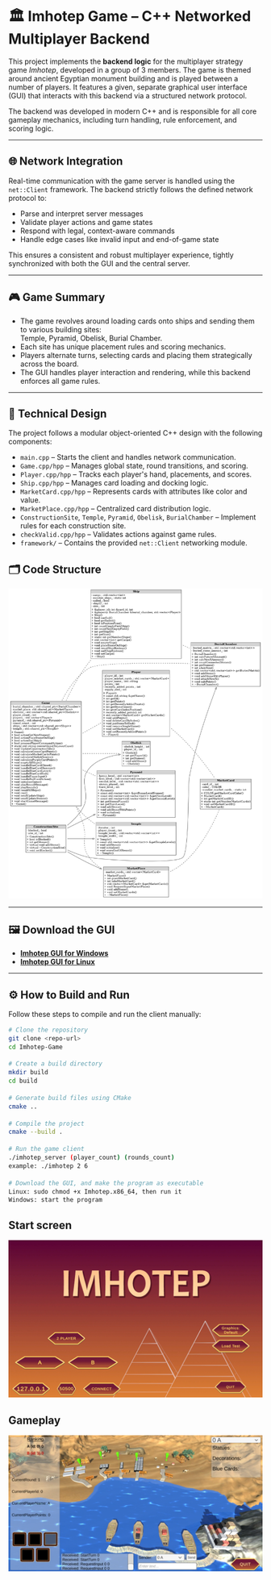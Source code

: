 # 🏛️ Imhotep Game – C++ Networked Multiplayer Backend

This project implements the **backend logic** for the multiplayer strategy game *Imhotep*, developed in a group of 3 members. The game is themed around ancient Egyptian monument building and is played between a number of players. It features a given, separate graphical user interface (GUI) that interacts with this backend via a structured network protocol.

The backend was developed in modern C++ and is responsible for all core gameplay mechanics, including turn handling, rule enforcement, and scoring logic.

---

## 🌐 Network Integration

Real-time communication with the game server is handled using the `net::Client` framework. The backend strictly follows the defined network protocol to:

- Parse and interpret server messages
- Validate player actions and game states
- Respond with legal, context-aware commands
- Handle edge cases like invalid input and end-of-game state

This ensures a consistent and robust multiplayer experience, tightly synchronized with both the GUI and the central server.

---

## 🎮 Game Summary

- The game revolves around loading cards onto ships and sending them to various building sites:  
  Temple, Pyramid, Obelisk, Burial Chamber.
- Each site has unique placement rules and scoring mechanics.
- Players alternate turns, selecting cards and placing them strategically across the board.
- The GUI handles player interaction and rendering, while this backend enforces all game rules.

---

## 🧩 Technical Design

The project follows a modular object-oriented C++ design with the following components:

- `main.cpp` – Starts the client and handles network communication.
- `Game.cpp/hpp` – Manages global state, round transitions, and scoring.
- `Player.cpp/hpp` – Tracks each player's hand, placements, and scores.
- `Ship.cpp/hpp` – Manages card loading and docking logic.
- `MarketCard.cpp/hpp` – Represents cards with attributes like color and value.
- `MarketPlace.cpp/hpp` – Centralized card distribution logic.
- `ConstructionSite`, `Temple`, `Pyramid`, `Obelisk`, `BurialChamber` – Implement rules for each construction site.
- `checkValid.cpp/hpp` – Validates actions against game rules.
- `framework/` – Contains the provided `net::Client` networking module.

## 🗂️ Code Structure

<img src="screenshots/uml_final.png" width="800"/>


---

## 🖼 Download the GUI
- **[Imhotep GUI for Windows](https://tc.tugraz.at/main/pluginfile.php/1616430/mod_folder/content/0/Imhotep_Windows.zip?forcedownload=1)**
- **[Imhotep GUI for Linux](https://tc.tugraz.at/main/pluginfile.php/1616430/mod_folder/content/0/Imhotep_Linux.zip?forcedownload=1)**


---

## ⚙️ How to Build and Run

Follow these steps to compile and run the client manually:

```bash
# Clone the repository
git clone <repo-url>
cd Imhotep-Game

# Create a build directory
mkdir build
cd build

# Generate build files using CMake
cmake ..

# Compile the project
cmake --build .

# Run the game client
./imhotep_server (player_count) (rounds_count)
example: ./imhotep 2 6

# Download the GUI, and make the program as executable
Linux: sudo chmod +x Imhotep.x86_64, then run it
Windows: start the program
```

## Start screen
![Introduction Screen](screenshots/start_screen.png)

## Gameplay
![Gameplay](screenshots/gameplay.png)
